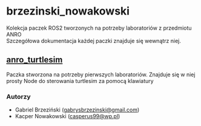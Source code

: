 # brzezinski_nowakowski
Kolekcja paczek ROS2 tworzonych na potrzeby laboratoriów z przedmiotu ANRO  
Szczegółowa dokumentacja każdej paczki znajduje się wewnątrz niej.

## [anro_turtlesim](anro_turtlesim/)
Paczka stworzona na potrzeby pierwszych laboratoriów. Znajduje się w niej prosty Node do sterowania turtlesim za pomocą klawiatury

### Autorzy
- Gabriel Brzeziński (gabrysbrzezinski@gmail.com)  
- Kacper Nowakowski (casperus99@wp.pl) 